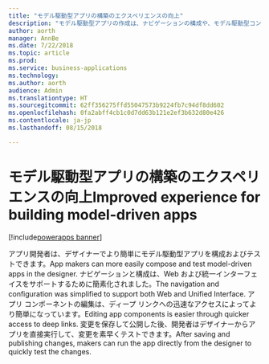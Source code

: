 ```yaml
---
title: "モデル駆動型アプリの構築のエクスペリエンスの向上"
description: "モデル駆動型アプリの作成は、ナビゲーションの構成や、モデル駆動型コンポーネントの選択と編集においてより簡単に行えます"
author: aorth
manager: AnnBe
ms.date: 7/22/2018
ms.topic: article
ms.prod: 
ms.service: business-applications
ms.technology: 
ms.author: aorth
audience: Admin
ms.translationtype: HT
ms.sourcegitcommit: 62ff356275ffd55047573b9224fb7c94df8dd602
ms.openlocfilehash: 0fa2abff4cb1c0d7dd63b121e2ef3b632d80e426
ms.contentlocale: ja-jp
ms.lasthandoff: 08/15/2018

---
```

# <a name="improved-experience-for-building-model-driven-apps"></a><span data-ttu-id="a497a-103">モデル駆動型アプリの構築のエクスペリエンスの向上</span><span class="sxs-lookup"><span data-stu-id="a497a-103">Improved experience for building model-driven apps</span></span>

[!include[powerapps banner](../includes/powerapps.md)]




<span data-ttu-id="a497a-104">アプリ開発者は、デザイナーでより簡単にモデル駆動型アプリを構成およびテストできます。</span><span class="sxs-lookup"><span data-stu-id="a497a-104">App makers can more easily compose and test model-driven apps in the designer.</span></span> <span data-ttu-id="a497a-105">ナビゲーションと構成は、Web および統一インターフェイスをサポートするために簡素化されました。</span><span class="sxs-lookup"><span data-stu-id="a497a-105">The navigation and configuration was simplified to support both Web and Unified Interface.</span></span> <span data-ttu-id="a497a-106">アプリ コンポーネントの編集は、ディープ リンクへの迅速なアクセスによってより簡単になっています。</span><span class="sxs-lookup"><span data-stu-id="a497a-106">Editing app components is easier through quicker access to deep links.</span></span> <span data-ttu-id="a497a-107">変更を保存して公開した後、開発者はデザイナーからアプリを直接実行して、変更を素早くテストできます。</span><span class="sxs-lookup"><span data-stu-id="a497a-107">After saving and publishing changes, makers can run the app directly from the designer to quickly test the changes.</span></span>

